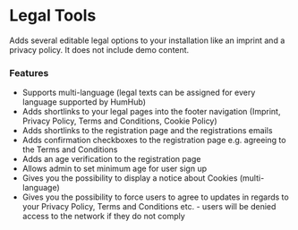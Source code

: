 # Legal Tools

Adds several editable legal options to your installation like an imprint and a privacy policy. It does not include demo content.

### Features

- Supports multi-language (legal texts can be assigned for every language supported by HumHub)
- Adds shortlinks to your legal pages into the footer navigation (Imprint, Privacy Policy, Terms and Conditions, Cookie Policy)
- Adds shortlinks to the registration page and the registrations emails
- Adds confirmation checkboxes to the registration page e.g. agreeing to the Terms and Conditions
- Adds an age verification to the registration page
- Allows admin to set minimum age for user sign up
- Gives you the possibility to display a notice about Cookies (multi-language)
- Gives you the possibility to force users to agree to updates in regards to your Privacy Policy, Terms and Conditions etc. - users will be denied access to the network if they do not comply 
